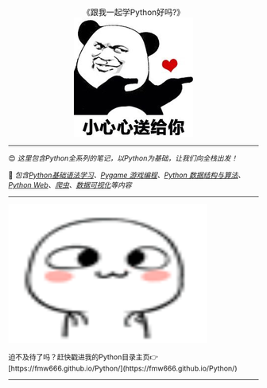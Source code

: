 <div align="center" style="font-size: 16px;">
    《跟我一起学Python好吗?》
</div>

<div align="center">
    <img src="https://github.com/fmw666/Python/blob/master/pics/biaoqingbao1.jpeg?raw=true">
</div>

---

😍 *这里包含Python全系列的笔记，以Python为基础，让我们向全栈出发！*

📖 *包含[Python基础语法学习](https://github.com/fmw666/Python/tree/master/Python)、[Pygame 游戏编程]()、[Python 数据结构与算法]()、[Python Web](https://github.com/fmw666/Python/tree/master/Python%20Flask)、[爬虫]()、[数据可视化]()等内容*

---
<div align="center" style="width: 400px;height: 280px;">
    <img src="https://github.com/fmw666/Python/blob/master/pics/emoj.gif?raw=true" style="width: 400px;height: 280px;">
</div>
<br>
迫不及待了吗？赶快戳进我的Python目录主页👉[https://fmw666.github.io/Python/](https://fmw666.github.io/Python/)

---


